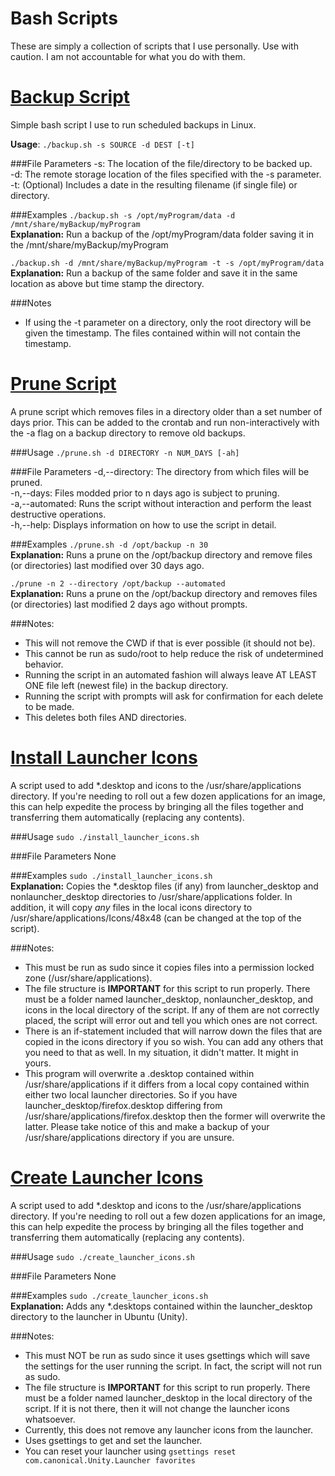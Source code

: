# Bash Scripts
These are simply a collection of scripts that I use personally. Use with caution. I am not accountable for what you do with them.

# [Backup Script](https://github.com/taylorflatt/bash-scripts/blob/master/backup.sh)
Simple bash script I use to run scheduled backups in Linux.

**Usage**: `./backup.sh -s SOURCE -d DEST [-t]`

###File Parameters
-s:   The location of the file/directory to be backed up.<br />
-d:   The remote storage location of the files specified with the -s parameter.<br />
-t:   (Optional) Includes a date in the resulting filename (if single file) or directory.

###Examples
`./backup.sh -s /opt/myProgram/data -d /mnt/share/myBackup/myProgram` <br />
**Explanation:** Run a backup of the /opt/myProgram/data folder saving it in the /mnt/share/myBackup/myProgram <br />

`./backup.sh -d /mnt/share/myBackup/myProgram -t -s /opt/myProgram/data` <br />
**Explanation:** Run a backup of the same folder and save it in the same location as above but time stamp the directory. <br />

###Notes
- If using the -t parameter on a directory, only the root directory will be given the timestamp. The files contained within will not contain the timestamp.

# [Prune Script](https://github.com/taylorflatt/bash-scripts/blob/master/prune.sh)
A prune script which removes files in a directory older than a set number of days prior. This can be added to the crontab and run non-interactively with the -a flag on a backup directory to remove old backups.

###Usage
`./prune.sh -d DIRECTORY -n NUM_DAYS [-ah]`

###File Parameters
-d,--directory:   The directory from which files will be pruned.<br />
-n,--days:        Files modded prior to n days ago is subject to pruning. <br />
-a,--automated:   Runs the script without interaction and perform the least destructive operations. <br />
-h,--help:        Displays information on how to use the script in detail.

###Examples
`./prune.sh -d /opt/backup -n 30` <br />
**Explanation:** Runs a prune on the /opt/backup directory and remove files (or directories) last modified over 30 days ago.

`./prune -n 2 --directory /opt/backup --automated` <br />
**Explanation:** Runs a prune on the /opt/backup directory and removes files (or directories) last modified 2 days ago without prompts.

###Notes:
- This will not remove the CWD if that is ever possible (it should not be).
- This cannot be run as sudo/root to help reduce the risk of undetermined behavior.
- Running the script in an automated fashion will always leave AT LEAST ONE file left (newest file) in the backup directory.
- Running the script with prompts will ask for confirmation for each delete to be made.
- This deletes both files AND directories.

# [Install Launcher Icons](https://github.com/taylorflatt/bash-scripts/blob/master/install_desktop_icons.sh)
A script used to add \*.desktop and icons to the /usr/share/applications directory. If you're needing to roll out a few dozen applications for an image, this can help expedite the process by bringing all the files together and transferring them automatically (replacing any contents).

###Usage
`sudo ./install_launcher_icons.sh`

###File Parameters
None

###Examples
`sudo ./install_launcher_icons.sh` <br />
**Explanation:** Copies the \*.desktop files (if any) from launcher_desktop and nonlauncher_desktop directories to /usr/share/applications folder. In addition, it will copy *any* files in the local icons directory to /usr/share/applications/Icons/48x48 (can be changed at the top of the script).

###Notes:
- This must be run as sudo since it copies files into a permission locked zone (/usr/share/applications).
- The file structure is __IMPORTANT__ for this script to run properly. There must be a folder named launcher_desktop, nonlauncher_desktop, and icons in the local directory of the script. If any of them are not correctly placed, the script will error out and tell you which ones are not correct.
- There is an if-statement included that will narrow down the files that are copied in the icons directory if you so wish. You can add any others that you need to that as well. In my situation, it didn't matter. It might in yours.
- This program will overwrite a .desktop contained within /usr/share/applications if it differs from a local copy contained within either two local launcher directories. So if you have launcher_desktop/firefox.desktop differing from  /usr/share/applications/firefox.desktop then the former will overwrite the latter. Please take notice of this and make a backup of your /usr/share/applications directory if you are unsure.

# [Create Launcher Icons](https://github.com/taylorflatt/bash-scripts/blob/master/create_launcher_icons.sh)
A script used to add \*.desktop and icons to the /usr/share/applications directory. If you're needing to roll out a few dozen applications for an image, this can help expedite the process by bringing all the files together and transferring them automatically (replacing any contents).

###Usage
`sudo ./create_launcher_icons.sh`

###File Parameters
None

###Examples
`sudo ./create_launcher_icons.sh` <br />
**Explanation:** Adds any \*.desktops contained within the launcher_desktop directory to the launcher in Ubuntu (Unity).

###Notes:
- This must NOT be run as sudo since it uses gsettings which will save the settings for the user running the script. In fact, the script will not run as sudo.
- The file structure is __IMPORTANT__ for this script to run properly. There must be a folder named launcher_desktop in the local directory of the script. If it is not there, then it will not change the launcher icons whatsoever.
- Currently, this does not remove any launcher icons from the launcher.
- Uses gsettings to get and set the launcher.
- You can reset your launcher using `gsettings reset com.canonical.Unity.Launcher favorites`
